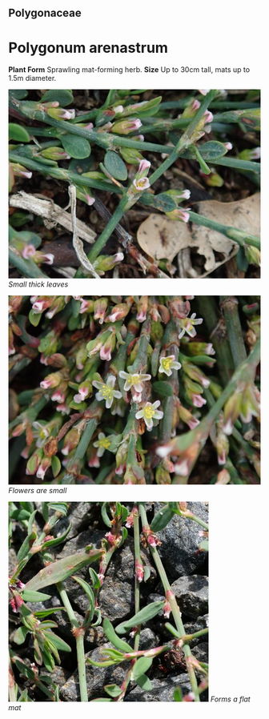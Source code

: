 ## Polygonaceae
# Polygonum arenastrum

**Plant Form** Sprawling mat-forming herb. **Size** Up to 30cm tall, mats up to 1.5m diameter.


![Small thick leaves](3116_P6163433.jpg)
   *Small thick leaves* 

![Flowers are small](3118_P6163436.jpg)
   *Flowers are small* 

![Forms a flat mat](75857_P1097468.jpg)
   *Forms a flat mat* 

